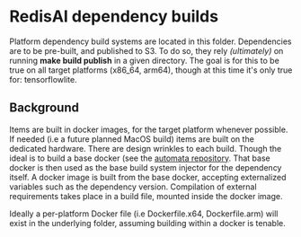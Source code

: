 # RedisAI dependency builds

Platform dependency build systems are located in this folder. Dependencies are to be pre-built, and published to S3. To do so, they rely *(ultimately)* on running **make build publish** in a given directory. The goal is for this to be true on all target platforms (x86_64, arm64), though at this time it's only true for: tensorflowlite.

## Background

Items are built in docker images, for the target platform whenever possible. If needed (i.e a future planned MacOS build) items are built on the dedicated hardware. There are design wrinkles to each build. Though the ideal is to build a base docker (see the [automata repository](https://github.com/redislabsmodules/automata). That base docker is then used as the base build system injector for the dependency itself.  A docker image is built from the base docker, accepting externalized variables such as the dependency version. Compilation of external requirements takes place in a build file, mounted inside the docker image.

Ideally a per-platform Docker file (i.e Dockerfile.x64, Dockerfile.arm) will exist in the underlying folder, assuming building within a docker is tenable.
